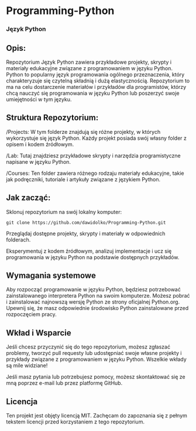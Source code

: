 # **Programming-Python**

### **Język Python**

## **Opis:**
Repozytorium Język Python zawiera przykładowe projekty, skrypty i materiały edukacyjne związane z programowaniem w języku Python. Python to popularny język programowania ogólnego przeznaczenia, który charakteryzuje się czytelną składnią i dużą elastycznością. Repozytorium to ma na celu dostarczenie materiałów i przykładów dla programistów, którzy chcą nauczyć się programowania w języku Python lub poszerzyć swoje umiejętności w tym języku.

## **Struktura Repozytorium:**
/Projects: W tym folderze znajdują się różne projekty, w których wykorzystuje się język Python. Każdy projekt posiada swój własny folder z opisem i kodem źródłowym.

/Lab: Tutaj znajdziesz przykładowe skrypty i narzędzia programistyczne napisane w języku Python.

/Courses: Ten folder zawiera różnego rodzaju materiały edukacyjne, takie jak podręczniki, tutoriale i artykuły związane z językiem Python.

## **Jak zacząć:**
Sklonuj repozytorium na swój lokalny komputer:
```
git clone https://github.com/dawidolko/Programming-Python.git
```
Przeglądaj dostępne projekty, skrypty i materiały w odpowiednich folderach.

Eksperymentuj z kodem źródłowym, analizuj implementacje i ucz się programowania w języku Python na podstawie dostępnych przykładów.

## **Wymagania systemowe**
Aby rozpocząć programowanie w języku Python, będziesz potrzebować zainstalowanego interpretera Python na swoim komputerze. Możesz pobrać i zainstalować najnowszą wersję Python ze strony oficjalnej Python.org. Upewnij się, że masz odpowiednie środowisko Python zainstalowane przed rozpoczęciem pracy.

## **Wkład i Wsparcie**
Jeśli chcesz przyczynić się do tego repozytorium, możesz zgłaszać problemy, tworzyć pull requesty lub udostępniać swoje własne projekty i przykłady związane z programowaniem w języku Python. Wszelkie wkłady są mile widziane!

Jeśli masz pytania lub potrzebujesz pomocy, możesz skontaktować się ze mną poprzez e-mail lub przez platformę GitHub.

## **Licencja**
Ten projekt jest objęty licencją MIT. Zachęcam do zapoznania się z pełnym tekstem licencji przed korzystaniem z tego repozytorium.
